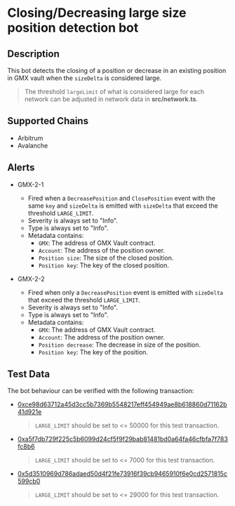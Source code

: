 # Closing/Decreasing large size position detection bot

## Description

This bot detects the closing of a position or decrease in an existing position in GMX vault when the
`sizeDelta` is considered large.

> The threshold `largeLimit` of what is considered large for each network can be adjusted in network data in **src/network.ts**.

## Supported Chains

- Arbitrum
- Avalanche

## Alerts

- GMX-2-1

  - Fired when a `DecreasePosition` and `ClosePosition` event with the same `key` and `sizeDelta` is emitted with `sizeDelta` that exceed the threshold `LARGE_LIMIT`.
  - Severity is always set to "Info".
  - Type is always set to "Info".
  - Metadata contains:
    - `GMX`: The address of GMX Vault contract.
    - `Account`: The address of the position owner.
    - `Position size`: The size of the closed position.
    - `Position key`: The key of the closed position.

- GMX-2-2
  - Fired when only a `DecreasePosition` event is emitted with `sizeDelta` that exceed the threshold `LARGE_LIMIT`.
  - Severity is always set to "Info".
  - Type is always set to "Info".
  - Metadata contains:
    - `GMX`: The address of GMX Vault contract.
    - `Account`: The address of the position owner.
    - `Position decrease`: The decrease in size of the position.
    - `Position key`: The key of the position.

## Test Data

The bot behaviour can be verified with the following transaction:

- [0xce98d63712a45d3cc5b7369b5548217eff454949ae8b618860d71162b41d921e](https://arbiscan.io/tx/0xce98d63712a45d3cc5b7369b5548217eff454949ae8b618860d71162b41d921e)

  > `LARGE_LIMIT` should be set to <= 50000 for this test transaction.

- [0xa5f7db729f225c5b6099d24cf5f9f29bab81481bd0a64fa46cfbfa7f783fc8b6](https://arbiscan.io/tx/0xa5f7db729f225c5b6099d24cf5f9f29bab81481bd0a64fa46cfbfa7f783fc8b6)

  > `LARGE_LIMIT` should be set to <= 7000 for this test transaction.

- [0x5d3510969d786adaed50d4f21fe73916f39cb9465910f6e0cd2571815c599cb0](https://snowtrace.io/tx/0x5d3510969d786adaed50d4f21fe73916f39cb9465910f6e0cd2571815c599cb0)
  > `LARGE_LIMIT` should be set to <= 29000 for this test transaction.

